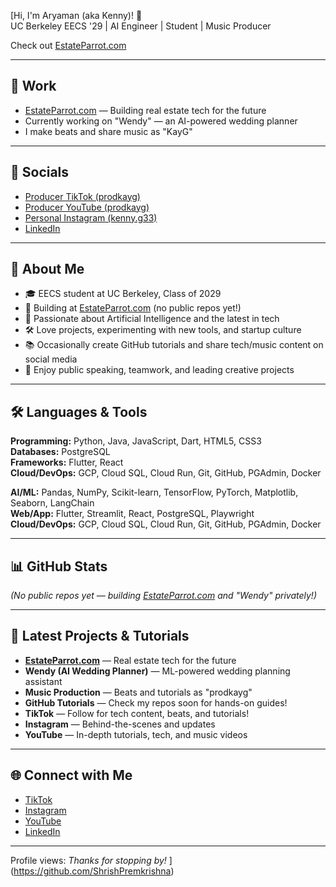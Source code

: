 [Hi, I'm Aryaman (aka Kenny)! 👋  
UC Berkeley EECS '29 | AI Engineer | Student | Music Producer

Check out [EstateParrot.com](https://estateparrot.com/)

---

## 🚀 Work

- [EstateParrot.com](https://estateparrot.com/) — Building real estate tech for the future  
- Currently working on "Wendy" — an AI-powered wedding planner  
- I make beats and share music as "KayG"

---

## 📱 Socials

- [Producer TikTok (prodkayg)](https://www.tiktok.com/@prodkayg)
- [Producer YouTube (prodkayg)](https://www.youtube.com/@prodkayg)
- [Personal Instagram (kenny.g33)](https://www.instagram.com/kenny.g33/)
- [LinkedIn](https://www.linkedin.com/in/aryaman-gandhi-bb805a2a0/)

---

## 🎤 About Me

- 🎓 EECS student at UC Berkeley, Class of 2029
- 🏢 Building at [EstateParrot.com](https://estateparrot.com/) (no public repos yet!)
- 🤖 Passionate about Artificial Intelligence and the latest in tech
- 🛠️ Love projects, experimenting with new tools, and startup culture
- 📚 Occasionally create GitHub tutorials and share tech/music content on social media
- 🎤 Enjoy public speaking, teamwork, and leading creative projects

---

## 🛠️ Languages & Tools

**Programming:** Python, Java, JavaScript, Dart, HTML5, CSS3  
**Databases:** PostgreSQL  
**Frameworks:** Flutter, React  
**Cloud/DevOps:** GCP, Cloud SQL, Cloud Run, Git, GitHub, PGAdmin, Docker

**AI/ML:** Pandas, NumPy, Scikit-learn, TensorFlow, PyTorch, Matplotlib, Seaborn, LangChain  
**Web/App:** Flutter, Streamlit, React, PostgreSQL, Playwright  
**Cloud/DevOps:** GCP, Cloud SQL, Cloud Run, Git, GitHub, PGAdmin, Docker

---

## 📊 GitHub Stats

*(No public repos yet — building [EstateParrot.com](https://estateparrot.com/) and "Wendy" privately!)*

---

## 📢 Latest Projects & Tutorials

- **[EstateParrot.com](https://estateparrot.com/)** — Real estate tech for the future  
- **Wendy (AI Wedding Planner)** — ML-powered wedding planning assistant  
- **Music Production** — Beats and tutorials as "prodkayg"
- **GitHub Tutorials** — Check my repos soon for hands-on guides!
- **TikTok** — Follow for tech content, beats, and tutorials!
- **Instagram** — Behind-the-scenes and updates
- **YouTube** — In-depth tutorials, tech, and music videos

---

## 🌐 Connect with Me

- [TikTok](https://www.tiktok.com/@prodkayg)
- [Instagram](https://www.instagram.com/kenny.g33/)
- [YouTube](https://www.youtube.com/@prodkayg)
- [LinkedIn](https://www.linkedin.com/in/aryaman-gandhi-bb805a2a0/)

---

Profile views: *Thanks for stopping by!*
](https://github.com/ShrishPremkrishna)
